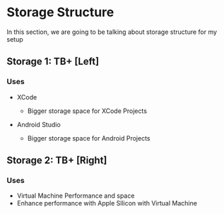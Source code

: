 # Storage Structure


In this section, we are going to be talking about storage structure for my setup




## Storage 1: TB+ [Left]

### Uses

- XCode
	- Bigger storage space for XCode Projects

- Android Studio 
	- Bigger storage space for Android Projects





## Storage 2: TB+ [Right]

### Uses

- Virtual Machine Performance and space
- Enhance performance with Apple Sllicon with Virtual Machine






